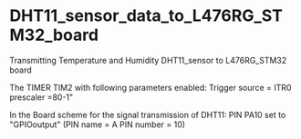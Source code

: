 # DHT11_sensor_data_to_L476RG_STM32_board
Transmitting Temperature and Humidity DHT11_sensor to L476RG_STM32 board

The TIMER TIM2 with following parameters enabled:
Trigger source = ITR0
prescaler =80-1"

In the Board scheme for the signal transmission of DHT11:
PIN PA10 set to "GPIOoutput" (PIN name = A PIN number = 10)
